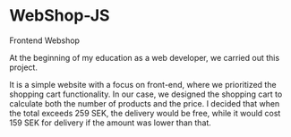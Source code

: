 # WebShop-JS
Frontend Webshop 

At the beginning of my education as a web developer, we carried out this project.

It is a simple website with a focus on front-end, where we prioritized the shopping cart functionality. In our case, we designed the shopping cart to calculate both the number of products and the price. I decided that when the total exceeds 259 SEK, the delivery would be free, while it would cost 159 SEK for delivery if the amount was lower than that.
